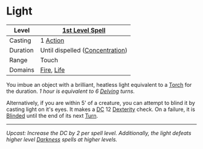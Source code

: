 # Light

| Level    | [1st Level Spell](1st%20Level%20Spells.md)                                   |
| -------- | ---------------------------------------------------------------------------- |
| Casting  | 1 [Action](../../../../Game%20Procedures/Core%20Procedures/Action.md)        |
| Duration | Until dispelled ([Concentration](../../Concentration.md))                    |
| Range    | Touch                                                                        |
| Domains  | [Fire](../../Spell%20Domains/Fire.md), [Life](../../Spell%20Domains/Life.md) |

You imbue an object with a brilliant, heatless light equivalent to a [Torch](../../../../Items%20and%20Gear/Gear/1%20Coin/Torch.md) for the duration.
*1 hour is equivalent to 6 [Delving](../../../../Game%20Procedures/Exploration/Delving.md) turns.*

Alternatively, if you are within 5' of a creature, you can attempt to blind it by casting light on it's eyes. It makes a [DC](../../../../Game%20Procedures/Core%20Procedures/DC.md) 12 [Dexterity](../../../../Player%20Characters/The%20Ability%20Scores/Dexterity.md) check. On a failure, it is [Blinded](../../../../Game%20Procedures/Conditions/Blinded.md) until the end of its next [Turn](../../../../Game%20Procedures/Core%20Procedures/Turn.md).

---
*Upcast: Increase the DC by 2 per spell level. Additionally, the light defeats higher level [Darkness](../Level%202/Darkness.md) spells at higher levels.*
